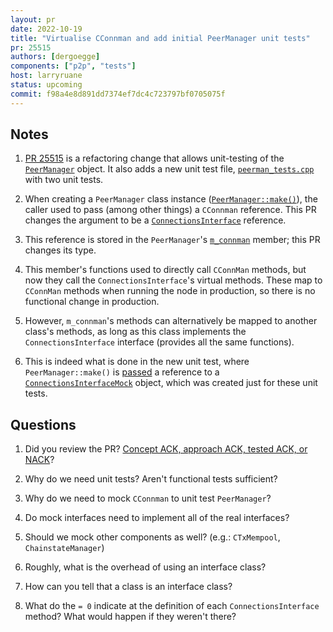 ```yaml
---
layout: pr
date: 2022-10-19
title: "Virtualise CConnman and add initial PeerManager unit tests"
pr: 25515
authors: [dergoegge]
components: ["p2p", "tests"]
host: larryruane
status: upcoming
commit: f98a4e8d891dd7374ef7dc4c723797bf0705075f
---
```


## Notes

1. [PR 25515](https://github.com/bitcoin/bitcoin/pull/25515) is a refactoring change that
allows unit-testing of the
[`PeerManager`](https://github.com/bitcoin/bitcoin/blob/a52ff619a45c760f657413cbd40e1e2226068541/src/net_processing.h#L41)
object. It also adds a new unit test file,
[`peerman_tests.cpp`](https://github.com/dergoegge/bitcoin/blob/2022-06-virt-connman/src/test/peerman_tests.cpp)
with two unit tests.

1. When creating a `PeerManager` class instance
([`PeerManager::make()`](https://github.com/bitcoin/bitcoin/pull/25515/commits/9efcd9668d143afa2e8213a7bacf94da7f645e4c#diff-2a4e846ad2d76a4e7a6f6c46a68b3603de372f435a93b7c0fcabadccc0ed86a5)),
the caller used to pass (among other things)
a `CConnman` reference. This PR changes the argument to be a
[`ConnectionsInterface`](https://github.com/bitcoin/bitcoin/pull/25515/commits/4f2533c5fd18aea8af86623b2904e7f987465a59#diff-422879cc8bfac56d4380c865f381b58afeb344bc355bbc7f47c581e4491b6b4bR667)
reference.

1. This reference is stored in the `PeerManager`'s
[`m_connman`](https://github.com/bitcoin/bitcoin/pull/25515/commits/9efcd9668d143afa2e8213a7bacf94da7f645e4c#diff-6875de769e90cec84d2e8a9c1b962cdbcda44d870d42e4215827e599e11e90e3L704)
member; this PR changes its type.

1. This member's functions used to directly call `CConnMan` methods, but now
they call the `ConnectionsInterface`'s virtual methods. These
map to `CConnMan` methods when running the node in production,
so there is no functional change in production.

1. However, `m_connman`'s methods can
alternatively be mapped to another class's methods, as long as this
class implements the `ConnectionsInterface` interface (provides all
the same functions).

1. This is indeed what is done in the new unit test, where
`PeerManager::make()` is
[passed](https://github.com/dergoegge/bitcoin/blob/f98a4e8d891dd7374ef7dc4c723797bf0705075f/src/test/peerman_tests.cpp#L186)
a reference to a
[`ConnectionsInterfaceMock`](https://github.com/dergoegge/bitcoin/blob/f98a4e8d891dd7374ef7dc4c723797bf0705075f/src/test/peerman_tests.cpp#L45)
object, which was created just for these unit tests.


## Questions

1. Did you review the PR? [Concept ACK, approach ACK, tested ACK, or NACK](https://github.com/bitcoin/bitcoin/blob/master/CONTRIBUTING.md#peer-review)?

1. Why do we need unit tests? Aren't functional tests sufficient?

1. Why do we need to mock `CConnman` to unit test `PeerManager`?

1. Do mock interfaces need to implement all of the real interfaces?

1. Should we mock other components as well? (e.g.: `CTxMempool`, `ChainstateManager`)

1. Roughly, what is the overhead of using an interface class?

1. How can you tell that a class is an interface class?

1. What do the `= 0` indicate at the definition of each `ConnectionsInterface` method?
What would happen if they weren't there?



<!-- TODO: After meeting, uncomment and add meeting log between the irc tags
## Meeting Log

{% irc %}
{% endirc %}
-->
